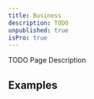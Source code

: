 ```yaml
---
title: Business
description: TODO
unpublished: true
isPro: true
---
```


TODO Page Description

## Examples